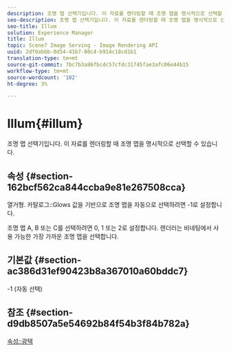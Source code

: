 ```yaml
---
description: 조명 맵 선택기입니다. 이 자료를 렌더링할 때 조명 맵을 명시적으로 선택할 수 있습니다.
seo-description: 조명 맵 선택기입니다. 이 자료를 렌더링할 때 조명 맵을 명시적으로 선택할 수 있습니다.
seo-title: Illum
solution: Experience Manager
title: Illum
topic: Scene7 Image Serving - Image Rendering API
uuid: 2df0abbb-0d54-41b7-80c4-b914c18cd1b1
translation-type: tm+mt
source-git-commit: 7bc7b3a86fbcdc57cfdc31745fae3afc06e44b15
workflow-type: tm+mt
source-wordcount: '102'
ht-degree: 3%

---
```



# Illum{#illum}

조명 맵 선택기입니다. 이 자료를 렌더링할 때 조명 맵을 명시적으로 선택할 수 있습니다.

## 속성 {#section-162bcf562ca844ccba9e81e267508cca}

열거형. 카탈로그::Glows 값을 기반으로 조명 맵을 자동으로 선택하려면 -1로 설정합니다.

조명 맵 A, B 또는 C를 선택하려면 0, 1 또는 2로 설정합니다. 렌더러는 비네팅에서 사용 가능한 가장 가까운 조명 맵을 선택합니다.

## 기본값 {#section-ac386d31ef90423b8a367010a60bddc7}

-1 (자동 선택)

## 참조 {#section-d9db8507a5e54692b84f54b3f84b782a}

[속성::광택](../../../../../ir-api/material-cat/image-rendering-api-ref/c-ir-material-catalog/c-ir-material-data-reference/r-ir-cat-gloss.md#reference-5277f62a67e2408ab94699aa712f1eeb)
